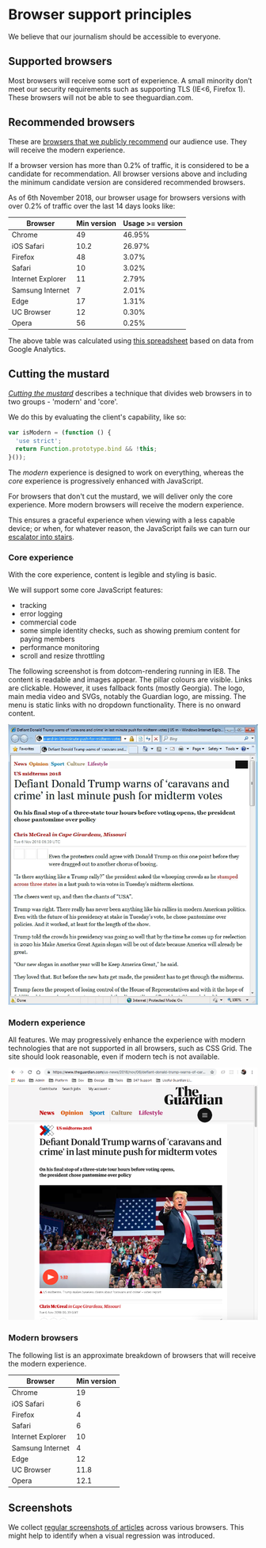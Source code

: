 # Browser support principles

We believe that our journalism should be accessible to everyone.

## Supported browsers

Most browsers will receive some sort of experience. A small minority don’t meet our security requirements
such as supporting TLS (IE<6, Firefox 1). These browsers will not be able to see theguardian.com.

## Recommended browsers

These are [browsers that we publicly recommend](https://www.theguardian.com/help/recommended-browsers) our 
audience use. They will receive the modern experience.

If a browser version has more than 0.2% of traffic, it is considered to be a candidate for recommendation. 
All browser versions above and including the minimum candidate version are considered recommended browsers.   

As of 6th November 2018, our browser usage for browsers versions with over 0.2% of traffic over the last 14 days 
looks like:

Browser           | Min version | Usage >= version |
----------------- | ----------- | ---------------- |
Chrome            | 49          | 46.95%           |
iOS Safari        | 10.2        | 26.97%           |
Firefox           | 48          | 3.07%            |
Safari            | 10          | 3.02%            |
Internet Explorer | 11          | 2.79%            |
Samsung Internet  | 7           | 2.01%            |
Edge              | 17          | 1.31%            |
UC Browser        | 12          | 0.30%            |
Opera             | 56          | 0.25%            |

The above table was calculated using [this spreadsheet](https://docs.google.com/spreadsheets/d/17g8py3P30nJLVqrlgc8JW4rkFhPTqNvwrMJdaOFnFzs/)
based on data from Google Analytics.

## Cutting the mustard

_[Cutting the mustard](http://responsivenews.co.uk/post/18948466399/cutting-the-mustard)_ describes a technique that divides
web browsers in to two groups - 'modern' and 'core'.

We do this by evaluating the client's capability, like so:

```js
var isModern = (function () { 
  'use strict';
  return Function.prototype.bind && !this;
}());
```

The _modern_ experience is designed to work on everything, whereas the _core_ experience is progressively enhanced with JavaScript.

For browsers that don't cut the mustard, we will deliver only the core experience. More modern browsers will receive the modern experience.

This ensures a graceful experience when viewing with a less capable device; or when, for whatever reason, the JavaScript fails we can
turn our [escalator into stairs](http://jakearchibald.com/2013/progressive-enhancement-still-important).

### Core experience

With the core experience, content is legible and styling is basic. 

We will support some core JavaScript features:

- tracking
- error logging
- commercial code
- some simple identity checks, such as showing premium content for paying members
- performance monitoring
- scroll and resize throttling

The following screenshot is from dotcom-rendering running in IE8. The content is readable and images appear. 
The pillar colours are visible. Links are clickable. However, it uses fallback fonts (mostly Georgia). The 
logo, main media video and SVGs, notably the Guardian logo, are missing. The menu is static links with no 
dropdown functionality. There is no onward content.

![IE8 screenshot](images/ie8.png)

### Modern experience

All features. We may progressively enhance the experience with modern technologies that are not supported
in all browsers, such as CSS Grid. The site should look reasonable, even if modern tech is not available.

![Chrome 70 screenshot](images/chrome70.png)

### Modern browsers

The following list is an approximate breakdown of browsers that will receive the modern experience.

Browser           | Min version |
----------------- | ----------- |
Chrome            | 19          |
iOS Safari        | 6           |
Firefox           | 4           |
Safari            | 6           |
Internet Explorer | 10          |
Samsung Internet  | 4           |
Edge              | 12          |
UC Browser        | 11.8        |
Opera             | 12.1        |

## Screenshots

We collect [regular screenshots of articles](https://docs.google.com/spreadsheets/d/1HaKLaeLoK_iOmFsCG_lnbc0UUY8_tSXxCf4dUtroSwo/edit#gid=0) 
across various browsers. This might help to identify when a visual regression was introduced.
